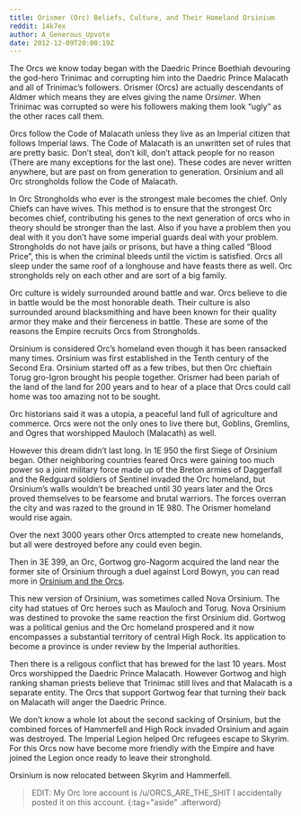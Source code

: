 ```yaml
---
title: Orismer (Orc) Beliefs, Culture, and Their Homeland Orsinium
reddit: 14k7ex
author: A_Generous_Upvote
date: 2012-12-09T20:00:19Z
---
```


The Orcs we know today began with the Daedric Prince Boethiah devouring the
god-hero Trinimac and corrupting him into the Daedric Prince Malacath and all of
Trinimac’s followers. Orismer (Orcs) are actually descendants of Aldmer which
means they are elves giving the name Orsi*mer*. When Trinimac was corrupted so
were his followers making them look “ugly” as the other races call them.

Orcs follow the Code of Malacath unless they live as an Imperial citizen that
follows Imperial laws. The Code of Malacath is an unwritten set of rules that
are pretty basic. Don’t steal, don’t kill, don’t attack people for no reason
(There are many exceptions for the last one). These codes are never written
anywhere, but are past on from generation to generation. Orsinium and all Orc
strongholds follow the Code of Malacath.

In Orc Strongholds who ever is the strongest male becomes the chief. Only Chiefs
can have wives. This method is to ensure that the strongest Orc becomes chief,
contributing his genes to the next generation of orcs who in theory should be
stronger than the last. Also if you have a problem then you deal with it you
don’t have some imperial guards deal with your problem. Strongholds do not have
jails or prisons, but have a thing called “Blood Price”, this is when the
criminal bleeds until the victim is satisfied. Orcs all sleep under the same
roof of a longhouse and have feasts there as well. Orc strongholds rely on each
other and are sort of a big family.

Orc culture is widely surrounded around battle and war. Orcs believe to die in
battle would be the most honorable death. Their culture is also surrounded
around blacksmithing and have been known for their quality armor they make and
their fierceness in battle. These are some of the reasons the Empire recruits
Orcs from Strongholds.

Orsinium is considered Orc’s homeland even though it has been ransacked many
times. Orsinium was first established in the Tenth century of the Second Era.
Orsinium started off as a few tribes, but then Orc chieftain Torug gro-Igron
brought his people together. Orismer had been pariah of the land of the land for
200 years and to hear of a place that Orcs could call home was too amazing not
to be sought.

Orc historians said it was a utopia, a peaceful land full of agriculture and
commerce. Orcs were not the only ones to live there but, Goblins, Gremlins, and
Ogres that worshipped Mauloch (Malacath) as well.

However this dream didn’t last long. In 1E 950 the first Siege of Orsinium
began. Other neighboring countries feared Orcs were gaining too much power so a
joint military force made up of the Breton armies of Daggerfall and the Redguard
soldiers of Sentinel invaded the Orc homeland, but Orsinium’s walls wouldn’t be
breached until 30 years later and the Orcs proved themselves to be fearsome and
brutal warriors. The forces overran the city and was razed to the ground in 1E
980. The Orismer homeland would rise again.

Over the next 3000 years other Orcs attempted to create new homelands, but all
were destroyed before any could even begin.

Then in 3E 399, an Orc, Gortwog gro-Nagorm acquired the land near the former
site of Orsinium through a duel against Lord Bowyn, you can read more in
[Orsinium and the Orcs][0].

This new version of Orsinium, was sometimes called Nova Orsinium. The city had
statues of Orc heroes such as Mauloch and Torug. Nova Orsinium was destined to
provoke the same reaction the first Orsinium did. Gortwog was a political genius
and the Orc homeland prospered and it now encompasses a substantial territory of
central High Rock. Its application to become a province is under review by the
Imperial authorities.

Then there is a religous conflict that has brewed for the last 10 years. Most
Orcs worshipped the Daedric Prince Malacath. However Gortwog and high ranking
shaman priests believe that Trinimac still lives and that Malacath is a separate
entity. The Orcs that support Gortwog fear that turning their back on Malacath
will anger the Daedric Prince.

We don’t know a whole lot about the second sacking of Orsinium, but the combined
forces of Hammerfell and High Rock invaded Orsinium and again was destroyed. The
Imperial Legion helped Orc refugees escape to Skyrim. For this Orcs now have
become more friendly with the Empire and have joined the Legion once ready to
leave their stronghold.

Orsinium is now relocated between Skyrim and Hammerfell.

> EDIT: My Orc lore account is /u/ORCS_ARE_THE_SHIT I accidentally posted it on
> this account.
{:tag="aside" .afterword}

[0]: https://www.imperial-library.info/content/orsinium-and-orcs
